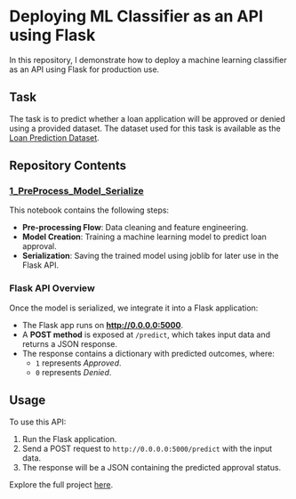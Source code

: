 # Deploying ML Classifier as an API using Flask

In this repository, I demonstrate how to deploy a machine learning classifier as an API using Flask for production use.

## Task
The task is to predict whether a loan application will be approved or denied using a provided dataset. The dataset used for this task is available as the [Loan Prediction Dataset](https://github.com/PayelGanguly96/Loan-Prediction).

## Repository Contents

### [1_PreProcess_Model_Serialize](https://github.com/zerafachris/playGround/blob/master/published/deployingML/1_PreProcess_Model_Serialize.ipynb)
This notebook contains the following steps:
- **Pre-processing Flow**: Data cleaning and feature engineering.
- **Model Creation**: Training a machine learning model to predict loan approval.
- **Serialization**: Saving the trained model using joblib for later use in the Flask API.

### Flask API Overview
Once the model is serialized, we integrate it into a Flask application:
- The Flask app runs on **http://0.0.0.0:5000**.
- A **POST method** is exposed at `/predict`, which takes input data and returns a JSON response.
- The response contains a dictionary with predicted outcomes, where:
  - `1` represents *Approved*.
  - `0` represents *Denied*.

## Usage
To use this API:
1. Run the Flask application.
2. Send a POST request to `http://0.0.0.0:5000/predict` with the input data.
3. The response will be a JSON containing the predicted approval status.

Explore the full project [here](https://github.com/zerafachris/playGround/blob/master/published/deployingML/0_readme.ipynb).
